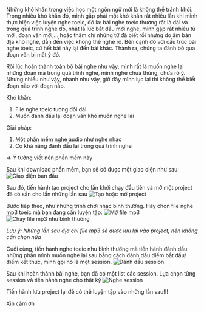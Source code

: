Những khó khăn trong việc học một ngôn ngữ mới là không thể tránh khỏi. Trong nhiều khó khăn đó, mình gặp phải một khó khăn rất nhiều lần khi mình thực hiện việc luyện nghe toeic, đó là: bài nghe toeic thường rất là dài và trong quá trình nghe đó, nhất là lúc bắt đầu mới nghe, mình gặp rất nhiều từ mới, đoạn văn mới,... hoặc thậm chí những từ đã biết rồi nhưng do âm bản địa khó nghe, dẫn đến việc không thể nghe rõ. Bên cạnh đó với cấu trúc bài nghe toeic, cứ hết bài này lại đến bài khác. Thành ra, chúng ta đành bỏ qua đoạn văn bị mất ý đó.

Rồi lúc hoàn thành toàn bộ bài nghe như vậy, mình rất là muốn nghe lại những đoạn mà trong quá trình nghe, mình nghe chưa thủng, chưa rõ ý. Nhưng nhiều như vậy, nhanh như vậy, giờ đây mình lục lại thì không thể biết đoạn nào với đoạn nào.

Khó khăn:
1. File nghe toeic tương đối dài
2. Muốn đánh dấu lại đoạn văn khó muốn nghe lại

Giải pháp:
1. Một phần mềm nghe audio như nghe nhạc
2. Có khả năng đánh dấu lại trong quá trình nghe

=> Ý tưởng viết nên phần mềm này

Sau khi download phần mềm, bạn sẽ có được một giao diện như sau:
![Giao diện ban đầu](https://thanh-pt.github.io/LearningToeicLC/assets/img/guide/1_openApp.png)

Sau đó, tiến hành tạo project cho lần khởi chạy đầu tiên và mở một project đã có sẵn cho lần những lần sau
![Tạo hoặc mở project](https://thanh-pt.github.io/LearningToeicLC/assets/img/guide/2_create%20Project.png)

Bước tiếp theo, như những trình chơi nhạc bình thường. Hãy chọn file nghe mp3 toeic mà bạn đang cần luyện tập:
![Mở file mp3](https://thanh-pt.github.io/LearningToeicLC/assets/img/guide/3_Open%20media%20file.png)
![Chạy file mp3 như bình thường](https://thanh-pt.github.io/LearningToeicLC/assets/img/guide/4_running%20like%20any%20mp3%20file%20player.png)

*Lưu ý: Những lần sau địa chỉ file mp3 sẽ được lưu lại vào project, nên không cần chọn nữa*

Cuối cùng, tiến hành nghe toeic như bình thường mà tiến hành đánh dấu những phần mình muốn nghe lại sau bằng cách đánh dấu điểm bắt đầu/ điểm kết thúc, mình gọi nó là một session.
![Đánh dấu session](https://thanh-pt.github.io/LearningToeicLC/assets/img/guide/5_save%20session.png)

Sau khi hoàn thành bài nghe, bạn đã có một list các session. Lựa chọn từng session và tiến hành nghe cho thật kỹ
![Nghe session](https://thanh-pt.github.io/LearningToeicLC/assets/img/guide/6_%20Replay%20session.png)

Tiến hành lưu project lại để có thể luyện tập vào những lần sau!!!

Xin cảm ơn
